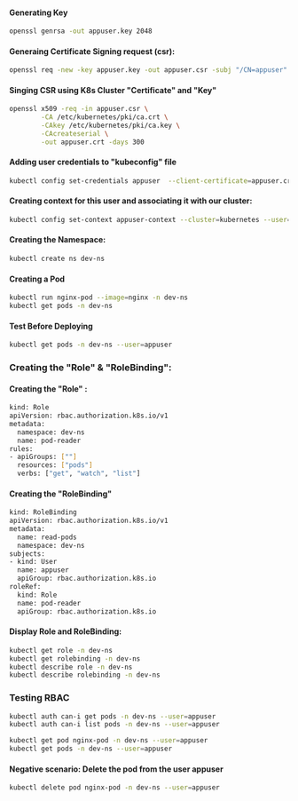 #### Generating Key
```sh
openssl genrsa -out appuser.key 2048
```
#### Generaing Certificate Signing request (csr):
```sh
openssl req -new -key appuser.key -out appuser.csr -subj "/CN=appuser"
```
#### Singing CSR using K8s Cluster "Certificate" and "Key"
```sh
openssl x509 -req -in appuser.csr \
        -CA /etc/kubernetes/pki/ca.crt \
        -CAkey /etc/kubernetes/pki/ca.key \
        -CAcreateserial \
        -out appuser.crt -days 300
```
#### Adding user credentials to "kubeconfig" file
```sh
kubectl config set-credentials appuser  --client-certificate=appuser.crt --client-key=appuser.key
```
#### Creating context for this user and associating it with our cluster:
```sh
kubectl config set-context appuser-context --cluster=kubernetes --user=appuser
```
#### Creating the  Namespace:
```sh
kubectl create ns dev-ns
```
#### Creating a Pod
```sh
kubectl run nginx-pod --image=nginx -n dev-ns
kubectl get pods -n dev-ns
```
#### Test Before Deploying
```sh
kubectl get pods -n dev-ns --user=appuser
```
### Creating the "Role" & "RoleBinding":
#### Creating the "Role" :
```sh
kind: Role
apiVersion: rbac.authorization.k8s.io/v1
metadata:
  namespace: dev-ns
  name: pod-reader
rules:
- apiGroups: [""] 
  resources: ["pods"]
  verbs: ["get", "watch", "list"]
```
#### Creating the "RoleBinding"
```sh
kind: RoleBinding
apiVersion: rbac.authorization.k8s.io/v1
metadata:
  name: read-pods
  namespace: dev-ns
subjects:
- kind: User
  name: appuser 
  apiGroup: rbac.authorization.k8s.io
roleRef:
  kind: Role 
  name: pod-reader 
  apiGroup: rbac.authorization.k8s.io
```
#### Display Role and RoleBinding:
```sh
kubectl get role -n dev-ns
kubectl get rolebinding -n dev-ns
kubectl describe role -n dev-ns
kubectl describe rolebinding -n dev-ns
```
### Testing RBAC
```sh
kubectl auth can-i get pods -n dev-ns --user=appuser
kubectl auth can-i list pods -n dev-ns --user=appuser

kubectl get pod nginx-pod -n dev-ns --user=appuser
kubectl get pods -n dev-ns --user=appuser
```
#### Negative scenario: Delete the pod from the user appuser
```sh
kubectl delete pod nginx-pod -n dev-ns --user=appuser
```
